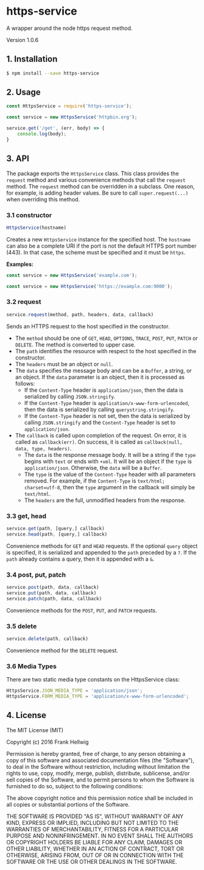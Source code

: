 # https-service

A wrapper around the node https request method.

Version 1.0.6

## 1. Installation

```bash
$ npm install --save https-service
```

## 2. Usage

```javascript
const HttpsService = require('https-service');

const service = new HttpsService('httpbin.org');

service.get('/get', (err, body) => {
    console.log(body);
}
```

## 3. API

The package exports the `HttpsService` class. This class provides the `request` method and various convenience methods that call the `request` method. The `request` method can be overridden in a subclass. One reason, for example, is adding header values. Be sure to call `super.request(...)` when overriding this method.

### 3.1 constructor

```javascript
HttpsService(hostname)
```

Creates a new `HttpsService` instance for the specified host. The `hostname` can also be a complete URI if the port is not the default HTTPS port number (443). In that case, the scheme must be specified and it must be `https`.

**Examples:**

```javascript
const service = new HttpsService('example.com');
```

```javascript
const service = new HttpsService('https://example.com:9000');
```

### 3.2 request

```javascript
service.request(method, path, headers, data, callback)
```

Sends an HTTPS request to the host specified in the constructor.

- The `method` should be one of `GET`, `HEAD`, `OPTIONS`, `TRACE`, `POST`, `PUT`, `PATCH` or `DELETE`. The method is converted to upper case.
- The `path` identifies the resource with respect to the host specified in the constructor.
- The `headers` must be an object or `null`.
- The `data` specifies the message body and can be a `Buffer`, a string, or an object. If the `data` parameter is an object, then it is processed as follows:
    - If the `Content-Type` header is `application/json`, then the data is serialized by calling `JSON.stringify`.
    - If the `Content-Type` header is `application/x-www-form-urlencoded`, then the data is serialized by calling `querystring.stringify`.
    - If the `Content-Type` header is not set, then the data is serialized by calling `JSON.stringify` and the `Content-Type` header is set to  `application/json`.
- The `callback` is called upon completion of the request. On error, it is called as `callback(err)`. On success, it is called as `callback(null, data, type, headers)`.
    - The `data` is the response message body. It will be a string if the `type` begins with `text` or ends with `+xml`. It will be an object if the `type` is `application/json`. Otherwise, the `data` will be a `Buffer`.
    - The `type` is the value of the `Content-Type` header with all parameters removed. For example, if the `Content-Type` is `text/html; charset=utf-8`, then the `type` argument in the callback will simply be `text/html`.
    - The `headers` are the full, unmodified headers from the response.

### 3.3 get, head

```javascript
service.get(path, [query,] callback)
service.head(path, [query,] callback)
```

Convenience methods for `GET` and `HEAD` requests. If the optional `query` object is specified, it is serialized and appended to the `path` preceded by a `?`. If the `path` already contains a query, then it is appended with a `&`.

### 3.4 post, put, patch

```javascript
service.post(path, data, callback)
service.put(path, data, callback)
service.patch(path, data, callback)
```

Convenience methods for the `POST`, `PUT`, and `PATCH` requests.

### 3.5 delete

```javascript
service.delete(path, callback)
```

Convenience method for the `DELETE` request.

### 3.6 Media Types

There are two static media type constants on the HttpsService class:

```javascript
HttpsService.JSON_MEDIA_TYPE = 'application/json';
HttpsService.FORM_MEDIA_TYPE = 'application/x-www-form-urlencoded';
```

## 4. License

The MIT License (MIT)

Copyright (c) 2016 Frank Hellwig

Permission is hereby granted, free of charge, to any person obtaining a copy
of this software and associated documentation files (the "Software"), to deal
in the Software without restriction, including without limitation the rights
to use, copy, modify, merge, publish, distribute, sublicense, and/or sell
copies of the Software, and to permit persons to whom the Software is
furnished to do so, subject to the following conditions:

The above copyright notice and this permission notice shall be included in all
copies or substantial portions of the Software.

THE SOFTWARE IS PROVIDED "AS IS", WITHOUT WARRANTY OF ANY KIND, EXPRESS OR
IMPLIED, INCLUDING BUT NOT LIMITED TO THE WARRANTIES OF MERCHANTABILITY,
FITNESS FOR A PARTICULAR PURPOSE AND NONINFRINGEMENT. IN NO EVENT SHALL THE
AUTHORS OR COPYRIGHT HOLDERS BE LIABLE FOR ANY CLAIM, DAMAGES OR OTHER
LIABILITY, WHETHER IN AN ACTION OF CONTRACT, TORT OR OTHERWISE, ARISING FROM,
OUT OF OR IN CONNECTION WITH THE SOFTWARE OR THE USE OR OTHER DEALINGS IN THE
SOFTWARE.
